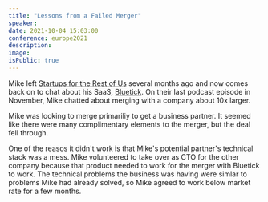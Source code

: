 ```yaml
---
title: "Lessons from a Failed Merger"
speaker:
date: 2021-10-04 15:03:00
conference: europe2021
description:
image:
isPublic: true
---
```


Mike left [Startups for the Rest of Us](https://www.startupsfortherestofus.com/) several months ago and now comes back on to chat about his SaaS, [Bluetick](https://bluetick.io/). On their last podcast episode in November, Mike chatted about merging with a company about 10x larger.

Mike was looking to merge primariliy to get a business partner. It seemed like there were many complimentary elements to the merger, but the deal fell through.

One of the reasos it didn't work is that Mike's potential partner's technical stack was a mess. Mike volunteered to take over as CTO for the other company because that product needed to work for the merger with Bluetick to work. The technical problems the business was having were simlar to problems Mike had already solved, so Mike agreed to work below market rate for a few months.

